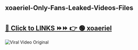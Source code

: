 
 ## xoaeriel-Only-Fans-Leaked-Videos-Files

# <h2><a href="https://mediaupload.pro?xoaeriel">🔗 Click to LINKS ⏩⏩ 👉 🟢 xoaeriel </a></h2>

<a href="https://mediaupload.pro?xoaeriel" rel="nofollow" data-target="animated-image.originalLink"><img src="https://i.ibb.co.com/xMMVF88/686577567.gif" alt="Viral Video Original" style="max-width: 100%; display: inline-block;" data-target="animated-image.originalImage"></a>